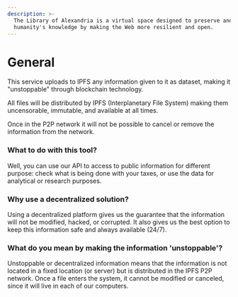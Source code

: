 ```yaml
---
description: >-
  The Library of Alexandria is a virtual space designed to preserve and grow
  humanity's knowledge by making the Web more resilient and open.
---
```


# General

This service uploads to IPFS any information given to it as dataset, making it "unstoppable" through blockchain technology.

All files will be distributed by IPFS (Interplanetary File System) making them uncensorable, immutable, and available at all times.

Once in the P2P network it will not be possible to cancel or remove the information from the network.

### What to do with this tool?&#x20;

Well, you can use our API to access to public information for different purpose: check what is being done with your taxes, or use the data for analytical or research purposes.

### Why use a decentralized solution?&#x20;

Using a decentralized platform gives us the guarantee that the information will not be modified, hacked, or corrupted. It also gives us the best option to keep this information safe and always available (24/7).

### What do you mean by making the information 'unstoppable'?&#x20;

Unstoppable or decentralized information means that the information is not located in a fixed location (or server) but is distributed in the IPFS P2P network. Once a file enters the system, it cannot be modified or canceled, since it will live in each of our computers.

